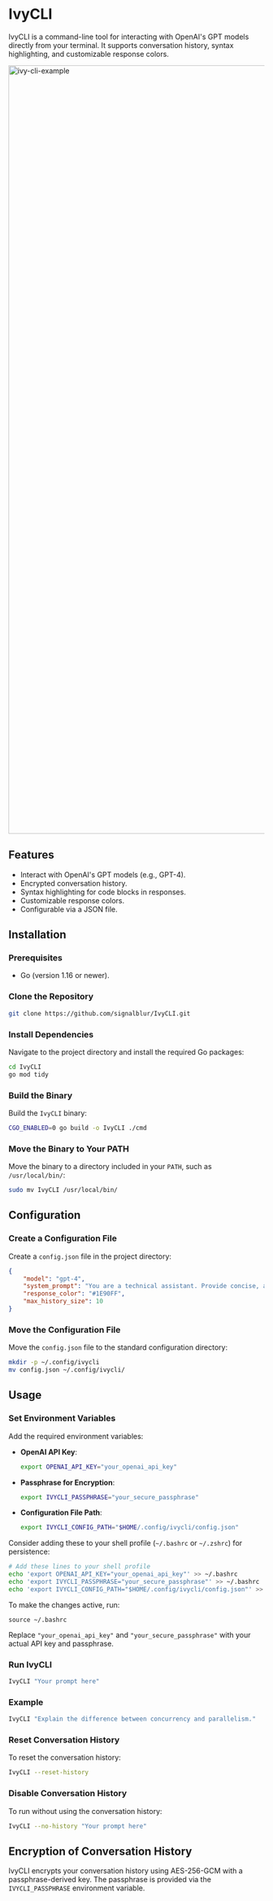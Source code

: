 # IvyCLI

IvyCLI is a command-line tool for interacting with OpenAI's GPT models directly from your terminal. It supports conversation history, syntax highlighting, and customizable response colors.

<img width="1512" alt="ivy-cli-example" src="https://github.com/user-attachments/assets/5487f124-91d2-49f2-9cc9-24de80784a92">

## Features

- Interact with OpenAI's GPT models (e.g., GPT-4).
- Encrypted conversation history.
- Syntax highlighting for code blocks in responses.
- Customizable response colors.
- Configurable via a JSON file.

## Installation

### Prerequisites

- Go (version 1.16 or newer).

### Clone the Repository

```bash
git clone https://github.com/signalblur/IvyCLI.git
```

### Install Dependencies

Navigate to the project directory and install the required Go packages:

```bash
cd IvyCLI
go mod tidy
```

### Build the Binary

Build the `IvyCLI` binary:

```bash
CGO_ENABLED=0 go build -o IvyCLI ./cmd
```

### Move the Binary to Your PATH

Move the binary to a directory included in your `PATH`, such as `/usr/local/bin/`:

```bash
sudo mv IvyCLI /usr/local/bin/
```

## Configuration

### Create a Configuration File

Create a `config.json` file in the project directory:

```json
{
    "model": "gpt-4",
    "system_prompt": "You are a technical assistant. Provide concise, accurate answers to technical questions.",
    "response_color": "#1E90FF",
    "max_history_size": 10
}
```

### Move the Configuration File

Move the `config.json` file to the standard configuration directory:

```bash
mkdir -p ~/.config/ivycli
mv config.json ~/.config/ivycli/
```

## Usage

### Set Environment Variables

Add the required environment variables:

- **OpenAI API Key**:

  ```bash
  export OPENAI_API_KEY="your_openai_api_key"
  ```

- **Passphrase for Encryption**:

  ```bash
  export IVYCLI_PASSPHRASE="your_secure_passphrase"
  ```

- **Configuration File Path**:

  ```bash
  export IVYCLI_CONFIG_PATH="$HOME/.config/ivycli/config.json"
  ```

Consider adding these to your shell profile (`~/.bashrc` or `~/.zshrc`) for persistence:

```bash
# Add these lines to your shell profile
echo 'export OPENAI_API_KEY="your_openai_api_key"' >> ~/.bashrc
echo 'export IVYCLI_PASSPHRASE="your_secure_passphrase"' >> ~/.bashrc
echo 'export IVYCLI_CONFIG_PATH="$HOME/.config/ivycli/config.json"' >> ~/.bashrc
```

To make the changes active, run:

```
source ~/.bashrc
```

Replace `"your_openai_api_key"` and `"your_secure_passphrase"` with your actual API key and passphrase.

### Run IvyCLI

```bash
IvyCLI "Your prompt here"
```

### Example

```bash
IvyCLI "Explain the difference between concurrency and parallelism."
```

### Reset Conversation History

To reset the conversation history:

```bash
IvyCLI --reset-history
```

### Disable Conversation History

To run without using the conversation history:

```bash
IvyCLI --no-history "Your prompt here"
```

## Encryption of Conversation History

IvyCLI encrypts your conversation history using AES-256-GCM with a passphrase-derived key. The passphrase is provided via the `IVYCLI_PASSPHRASE` environment variable.
